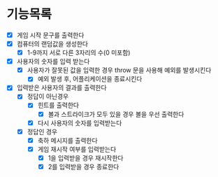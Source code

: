 # 기능목록

- [x] 게임 시작 문구를 출력한다
- [x] 컴퓨터의 랜덤값을 생성한다
    - [x] 1-9까지 서로 다른 3자리의 수(0 미포함)
- [x] 사용자의 숫자를 입력 받는다
    - [x] 사용자가 잘못된 값을 입력한 경우 throw 문을 사용해 예외를 발생시킨다
        - [x] 예외 발생 후, 어플리케이션을 종료시킨다
- [x] 입력받은 사용자의 결과를 출력한다
    - [x] 정답이 아닌경우
        - [x] 힌트를 출력한다
            - [x] 볼과 스트라이크가 모두 있을 경우 볼을 우선 출력한다
        - [x] 다시 사용자의 숫자를 입력받는다
    - [x] 정답인 경우
        - [x] 축하 메시지를 출력한다
        - [x] 게임 재시작 여부를 입력받는다
            - [x] 1을 입력받을 경우 재시작한다
            - [x] 2를 입력받을 경우 종료한다